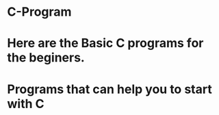 # C-Program
# Here are the Basic C programs for the beginers.
# Programs that can help you to start with C
